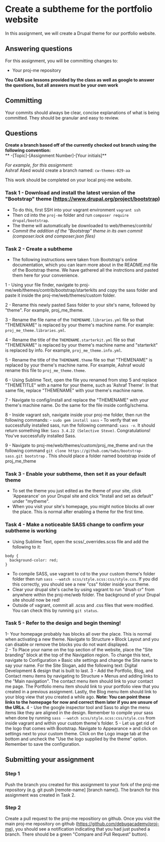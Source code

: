 # Create a subtheme for the portfolio website
In this assignment, we will create a Drupal theme for our portfolio website.

## Answering questions
For this assignment, you will be committing changes to:
- Your proj-me repository

**You CAN use lessons provided by the class as well as google to answer the questions, but all answers must be your own work**  

## Committing
Your commits should always be clear, concise explanations of what is being committed. They should be granular and easy to review.

## Questions
**Create a branch based off of the currently checked out branch using the following convention:**  
** -[Topic]-[Assignment Number]-[Your initials]**

*For example, for this assignment:*  
Ashraf Abed would create a branch named: ```cw-themes-029-aa```  

This work should be completed on your local proj-me website.  

### Task 1 - Download and install the latest version of the "Bootstrap" theme (https://www.drupal.org/project/bootstrap)
  - To do this, first SSH into your vagrant environment `vagrant ssh`
  - Then cd into the `proj-me` folder and run ```composer require drupal/bootstrap```.
  - The theme will automatically be downloaded to web/themes/contrib/
  - *Commit the addition of the "Bootstrap" theme in its own commit (composer.lock and composer.json files)*

### Task 2 - Create a subtheme
  - The following instructions were taken from Bootstrap's online documentation, which you can learn more about in the README.md file of the Bootstrap theme. We have gathered all the instrctions and pasted them here for your convenience.

  1 - Using your file finder, navigate to proj-me/web/themes/contrib/bootstrap/starterkits and copy the sass folder and paste it inside the proj-me/web/themes/custom folder.

  2 - Rename this newly pasted Sass folder to your site's name, followed by "theme". For example, proj_me_theme.

  3 - Rename the file name of the ```THEMENAME.libraries.yml``` file so that "THEMENAME" is replaced by your theme's machine name. For example: ```proj_me_theme.libraries.yml```.

  4 - Rename the title of the ```THEMENAME.starterkit.yml``` file so that "THEMENAME" is replaced by your theme's machine name and "starterkit" is replaced by info. For example, ```proj_me_theme.info.yml```.

  5 - Rename the title of the ```THEMENAME.theme``` file so that "THEMENAME" is replaced by your theme's machine name. For example, Ashraf would rename this file to ```proj_me_theme.theme```.

  6 - Using Sublime Text, open the file you renamed from step 5 and replace "THEMETITLE" with a name for your theme, such as 'Ashraf Theme'. In that same file, replace "THEMENAME" with your theme's machine name.

  7 - Navigate to config/install and replace the "THEMENAME" with your theme's machine name. Do the same for the file inside config/schema.

  8 - Inside vagrant ssh, navigate inside your proj-me folder, then run the following commands:
    - ```sudo gem install sass```
    - To verify that we successfully installed sass, run the following command: ```sass -v```. It should return something like: ```Sass 3.4.22 (Selective Steve)```. Congratulations! You've successfully installed Sass.

  9 - Navigate to proj-me/web/themes/custom/proj_me_theme and run the following command ```git clone https://github.com/twbs/bootstrap-sass.git bootstrap``` . This should place a folder named bootstrap inside of proj_me_theme

### Task 3 -  Enable your subtheme, then set it as your default theme  
  - To set the theme you just edited as the theme of your site, click 'Appearance' on your Drupal site and click "Install and set as default" under "mytheme".
  - When you visit your site's homepage, you might notice blocks all over the place. This is normal after enabling a theme for the first time.

### Task 4 - Make a noticeable SASS change to confirm your subtheme is working
  - Using Sublime Text, open the scss/_overrides.scss file and add the following to it:
```
body {
  background-color: red;
}
```
  - To compile SASS, use vagrant to cd to the your custom theme's folder folder then run ```sass --watch scss/style.scss:css/style.css```. If you did this correctly, you should see a new "css" folder inside your theme.
  - Clear your drupal site's cache by using vagrant to run "drush cr" from anywhere within the proj-me/web folder. The background of your Drupal site should now be red!
  - Outside of vagrant, commit all .scss and .css files that were modified. You can check this by running ```git status```.

### Task 5 - Refer to the design and begin theming!
1- Your homepage probably has blocks all over the place. This is normal when activating a new theme. Navigate to Structure » Block Layout and you can disable or remove the blocks you do not want displayed.  
2 - To Place your name on the top section of the website, place the "Site branding" block at the top of the Navigation region. To change this text, navigate to Configuration » Basic site settings and change the Site name to say your name. For the Site Slogan, add the following text: Digital Development & design that is built to last.
3 - Add the Portfolio, Blog, and Contact menu items by navigating to Structure » Menus and adding links to the "Main navigation". The contact menu item should link to your contact me page. The Portfolio menu item should link to your portfolio view that you created in a previous assignment. Lastly, the Blog menu item should link to your blog view that you created a while ago. **Note: You can point these links to the homepage for now and correct them later if you are unsure of the URLs.**
4 - Use the google inspector tool and Sass to align the menu items like they are aligned in the design. Remember to compile your sass when done by running ```sass --watch scss/style.scss:css/style.css``` from inside vagrant and within your custom theme's folder.
5 - Let us get rid of the logo that comes with Bootstrap. Navigate to Appearance » and click on settings next to your custom theme. Click on the Logo image tab at the bottom and uncheck the "Use the logo supplied by the theme" option. Remember to save the configuration.
## Submitting your assignment

### Step 1
Push the branch you created for this assignment to your fork of the proj-me repository (e.g. git push [remote-name] [branch name]). The branch for this assignment was created in Task 2.

### Step 2
Create a pull request to the proj-me repositiory on github. Once you visit the main proj-me repository on github (https://github.com/debugacademy/proj-me), you should see a notification indicating that you had just pushed a branch. There should be a green "Compare and Pull Request" button).
